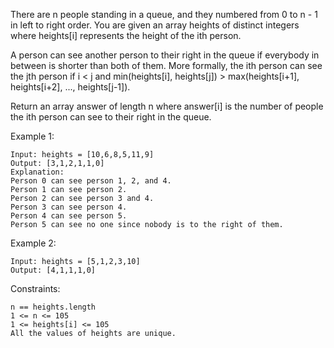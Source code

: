 There are n people standing in a queue, and they numbered from 0 to n - 1 in left to right order. You are given an array heights of distinct integers where heights[i] represents the height of the ith person.

A person can see another person to their right in the queue if everybody in between is shorter than both of them. More formally, the ith person can see the jth person if i < j and min(heights[i], heights[j]) > max(heights[i+1], heights[i+2], ..., heights[j-1]).

Return an array answer of length n where answer[i] is the number of people the ith person can see to their right in the queue.

Example 1:

    Input: heights = [10,6,8,5,11,9]
    Output: [3,1,2,1,1,0]
    Explanation:
    Person 0 can see person 1, 2, and 4.
    Person 1 can see person 2.
    Person 2 can see person 3 and 4.
    Person 3 can see person 4.
    Person 4 can see person 5.
    Person 5 can see no one since nobody is to the right of them.

Example 2:

    Input: heights = [5,1,2,3,10]
    Output: [4,1,1,1,0]

Constraints:

    n == heights.length
    1 <= n <= 105
    1 <= heights[i] <= 105
    All the values of heights are unique.
